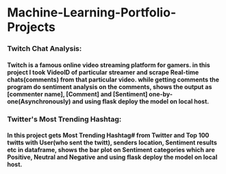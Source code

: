 # Machine-Learning-Portfolio-Projects
### Twitch Chat Analysis:
#### Twitch is a famous online video streaming platform for gamers. in this project I took VideoID of particular streamer and scrape Real-time chats(comments) from that particular video. while getting comments the program do sentiment analysis on the comments, shows the output as [commenter name], [Comment] and [Sentiment] one-by-one(Asynchronously) and using flask deploy the model on local host.
### Twitter's Most Trending Hashtag:
#### In this project gets Most Trending Hashtag# from Twitter and Top 100 twitts with User(who sent the twitt), senders location, Sentiment results etc in dataframe, shows the bar plot on Sentiment categories which are Positive, Neutral and Negative and using flask deploy the model on local host.
